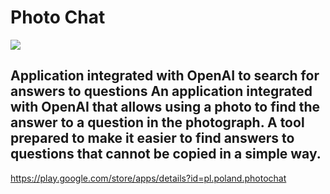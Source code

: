 # Photo Chat

![](screen.png)

## Application integrated with OpenAI to search for answers to questions An application integrated with OpenAI that allows using a photo to find the answer to a question in the photograph. A tool prepared to make it easier to find answers to questions that cannot be copied in a simple way.

https://play.google.com/store/apps/details?id=pl.poland.photochat
